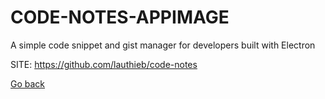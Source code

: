 # CODE-NOTES-APPIMAGE
 
 A simple code snippet and gist manager for developers built with Electron
 
 SITE: https://github.com/lauthieb/code-notes

 [Go back](https://portable-linux-apps.github.io/apps.html)
